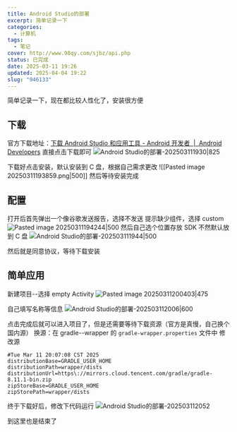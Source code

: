 ```yaml
---
title: Android Studio的部署
excerpt: 简单记录一下
categories:
  - 计算机
tags:
  - 笔记
cover: http://www.98qy.com/sjbz/api.php
status: 已完成
date: 2025-03-11 19:26
updated: 2025-04-04 19:22
slug: "946133"
---
```


简单记录一下，现在都比较人性化了，安装很方便
<!--more-->
## 下载
官方下载地址：[下载 Android Studio 和应用工具 - Android 开发者  |  Android Developers](https://developer.android.google.cn/studio?hl=zh-cn)
直接点击下载即可
![Android Studio的部署-202503111930|825](https://gcore.jsdelivr.net/gh/Keduoli03/My_img@img/Android%20Studio%E7%9A%84%E9%83%A8%E7%BD%B2-202503111930.png)

下载好点击安装，默认安装到 C 盘，根据自己需求更改
![[Pasted image 20250311193859.png|500]] 然后等待安装完成
## 配置
打开后首先弹出一个像谷歌发送报告，选择不发送
提示缺少组件，选择 custom
![Pasted image 20250311194244|500](https://gcore.jsdelivr.net/gh/Keduoli03/My_img@img/Pasted%20image%2020250311194244.png)
然后自己选个位置存放 SDK 不然默认放到 C 盘
![Android Studio的部署-202503111944|500](https://gcore.jsdelivr.net/gh/Keduoli03/My_img@img/Android%20Studio%E7%9A%84%E9%83%A8%E7%BD%B2-202503111944.png)

然后就是同意协议，等待下载安装


## 简单应用
新建项目--选择 empty Activity
![Pasted image 20250311200403|475](https://gcore.jsdelivr.net/gh/Keduoli03/My_img@img/Pasted%20image%2020250311200403.png)

自己填写名称等信息
![Android Studio的部署-202503112006|600](https://gcore.jsdelivr.net/gh/Keduoli03/My_img@img/Android%20Studio%E7%9A%84%E9%83%A8%E7%BD%B2-202503112006.png)

点击完成后就可以进入项目了，但是还需要等待下载资源（官方是真慢，自己换个国内源）
换源：在 gradle--wrapper 的 `gradle-wrapper.properties` 文件中
修改源
```shell
#Tue Mar 11 20:07:08 CST 2025
distributionBase=GRADLE_USER_HOME
distributionPath=wrapper/dists
distributionUrl=https\://mirrors.cloud.tencent.com/gradle/gradle-8.11.1-bin.zip
zipStoreBase=GRADLE_USER_HOME
zipStorePath=wrapper/dists
```


终于下载好后，修改下代码运行
![Android Studio的部署-202503112052](https://gcore.jsdelivr.net/gh/Keduoli03/My_img@img/Android%20Studio%E7%9A%84%E9%83%A8%E7%BD%B2-202503112052.png)

到这里也是结束了
